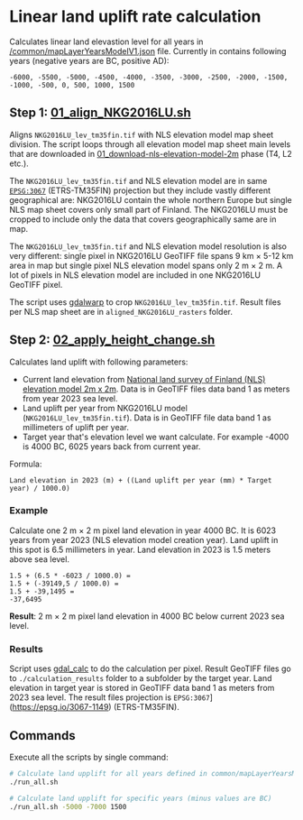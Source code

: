 # Linear land uplift rate calculation

Calculates linear land elevastion level for all years in [/common/mapLayerYearsModelV1.json](../../../common/mapLayerYearsModelV1.json) file. Currently in contains following years (negative years are BC, positive AD):

```
-6000, -5500, -5000, -4500, -4000, -3500, -3000, -2500, -2000, -1500, -1000, -500, 0, 500, 1000, 1500
```

## Step 1: [01_align_NKG2016LU.sh](./01_align_NKG2016LU.sh)

Aligns `NKG2016LU_lev_tm35fin.tif` with NLS elevation model map sheet division. The script loops through all elevation model map sheet main levels that are downloaded in [01_download-nls-elevation-model-2m](../../01_download-nls-elevation-model-2m/README.md) phase (T4, L2 etc.).

The `NKG2016LU_lev_tm35fin.tif` and NLS elevation model are in same [`EPSG:3067`](https://epsg.io/3067-1149) (ETRS-TM35FIN) projection but they include vastly different geographical are: NKG2016LU contain the whole northern Europe but single NLS map sheet covers only small part of Finland. The NKG2016LU must be cropped to include only the data that covers geographically same are in map.

The `NKG2016LU_lev_tm35fin.tif` and NLS elevation model resolution is also very different: single pixel in NKG2016LU GeoTIFF file spans 9 km × 5-12 km area in map but single pixel NLS elevation model spans only 2 m × 2 m. A lot of pixels in NLS elevation model are included in one NKG2016LU GeoTIFF pixel.

The script uses [gdalwarp](https://gdal.org/en/stable/programs/gdalwarp.html) to crop `NKG2016LU_lev_tm35fin.tif`. Result files per NLS map sheet are in `aligned_NKG2016LU_rasters` folder.

## Step 2: [02_apply_height_change.sh](./02_apply_height_change.sh)

Calculates land uplift with following parameters:

- Current land elevation from [National land survey of Finland (NLS) elevation model 2m x 2m](https://www.maanmittauslaitos.fi/en/maps-and-spatial-data/datasets-and-interfaces/product-descriptions/elevation-model-2-m). Data is in GeoTIFF files data band 1 as meters from year 2023 sea level.
- Land uplift per year from NKG2016LU model (`NKG2016LU_lev_tm35fin.tif`). Data is in GeoTIFF file data band 1 as millimeters of uplift per year.
- Target year that's elevation level we want calculate. For example -4000 is 4000 BC, 6025 years back from current year.

Formula:

```
Land elevation in 2023 (m) + ((Land uplift per year (mm) * Target year) / 1000.0)
```

### Example

Calculate one 2 m × 2 m pixel land elevation in year 4000 BC. It is 6023 years from year 2023 (NLS elevation model creation year). Land uplift in this spot is 6.5 millimeters in year. Land elevation in 2023 is 1.5 meters above sea level.

```
1.5 + (6.5 * -6023 / 1000.0) =
1.5 + (-39149,5 / 1000.0) =
1.5 + -39,1495 =
-37,6495
```

**Result**: 2 m × 2 m pixel land elevation in 4000 BC below current 2023 sea level.

### Results

Script uses [gdal_calc](https://gdal.org/en/stable/programs/gdal_calc.html) to do the calculation per pixel. Result GeoTIFF files go to `./calculation_results` folder to a subfolder by the target year. Land elevation in target year is stored in GeoTIFF data band 1 as meters from 2023 sea level. The result files projection is `EPSG:3067`](https://epsg.io/3067-1149) (ETRS-TM35FIN).

## Commands

Execute all the scripts by single command:

```bash
# Calculate land upplift for all years defined in common/mapLayerYearsModelV1.json
./run_all.sh

# Calculate land upplift for specific years (minus values are BC)
./run_all.sh -5000 -7000 1500
```
